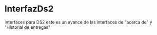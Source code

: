 # InterfazDs2
Interfaces para DS2
este es un avance de las interfaces de "acerca de" y "Historial de entregas"
